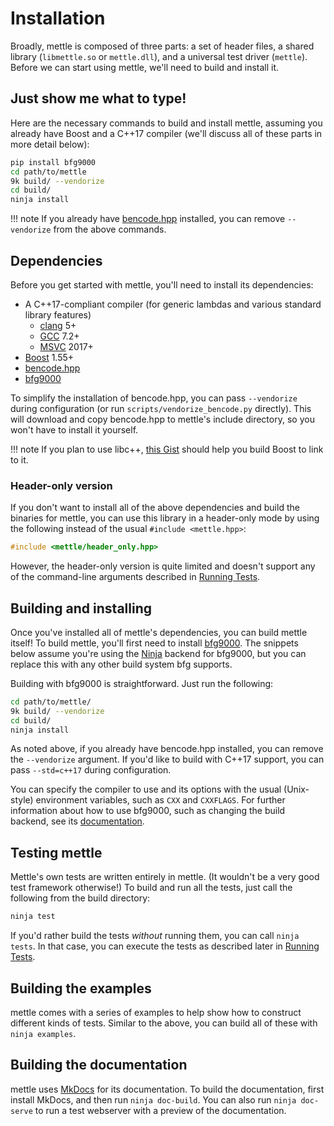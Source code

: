 # Installation

Broadly, mettle is composed of three parts: a set of header files, a shared
library (`libmettle.so` or `mettle.dll`), and a universal test driver
(`mettle`). Before we can start using mettle, we'll need to build and install
it.

## Just show me what to type!

Here are the necessary commands to build and install mettle, assuming you
already have Boost and a C++17 compiler (we'll discuss all of these parts in
more detail below):

```sh
pip install bfg9000
cd path/to/mettle
9k build/ --vendorize
cd build/
ninja install
```

!!! note
    If you already have [bencode.hpp](https://github.com/jimporter/bencode.hpp)
    installed, you can remove `--vendorize` from the above commands.

## Dependencies

Before you get started with mettle, you'll need to install its dependencies:

* A C++17-compliant compiler (for generic lambdas and various standard library
  features)
    * [clang](http://clang.llvm.org/) 5+
    * [GCC](https://gcc.gnu.org/) 7.2+
    * [MSVC](https://www.visualstudio.com/) 2017+
* [Boost](http://www.boost.org/) 1.55+
* [bencode.hpp](https://github.com/jimporter/bencode.hpp)
* [bfg9000](https://jimporter.github.io/bfg9000/)

To simplify the installation of bencode.hpp, you can pass `--vendorize` during
configuration (or run `scripts/vendorize_bencode.py` directly). This will
download and copy bencode.hpp to mettle's include directory, so you won't have
to install it yourself.

!!! note
    If you plan to use libc++, [this
    Gist](https://gist.github.com/jimporter/10442880) should help you
    build Boost to link to it.

### Header-only version

If you don't want to install all of the above dependencies and build the
binaries for mettle, you can use this library in a header-only mode by using
the following instead of the usual `#include <mettle.hpp>`:

```c++
#include <mettle/header_only.hpp>
```

However, the header-only version is quite limited and doesn't support any of the
command-line arguments described in [Running Tests](running-tests.md).

## Building and installing

Once you've installed all of mettle's dependencies, you can build mettle itself!
To build mettle, you'll first need to install
[bfg9000](https://jimporter.github.io/bfg9000/). The snippets below assume
you're using the [Ninja](https://ninja-build.org/) backend for bfg9000, but you
can replace this with any other build system bfg supports.

Building with bfg9000 is straightforward. Just run the following:

```sh
cd path/to/mettle/
9k build/ --vendorize
cd build/
ninja install
```

As noted above, if you already have bencode.hpp installed, you can remove the
`--vendorize` argument. If you'd like to build with C++17 support, you can pass
`--std=c++17` during configuration.

You can specify the compiler to use and its options with the usual (Unix-style)
environment variables, such as `CXX` and `CXXFLAGS`. For further information
about how to use bfg9000, such as changing the build backend, see its
[documentation](https://jimporter.github.io/bfg9000/user/building/).

## Testing mettle

Mettle's own tests are written entirely in mettle. (It wouldn't be a very good
test framework otherwise!) To build and run all the tests, just call the
following from the build directory:

```sh
ninja test
```

If you'd rather build the tests *without* running them, you can call
`ninja tests`. In that case, you can execute the tests as described later in
[Running Tests](running-tests.md).

## Building the examples

mettle comes with a series of examples to help show how to construct different
kinds of tests. Similar to the above, you can build all of these with
`ninja examples`.

## Building the documentation

mettle uses [MkDocs](http://www.mkdocs.org/) for its documentation. To build the
documentation, first install MkDocs, and then run `ninja doc-build`. You can
also run `ninja doc-serve` to run a test webserver with a preview of the
documentation.
